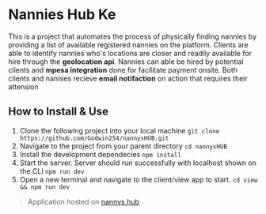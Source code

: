 # Nannies Hub Ke

This is a project that automates the process of physically finding nannies by providing a list of available registered nannies on the platform. Clients are able to identify nannies who's locations are closer and readily available for hire through the **geolocation api**. Nannies can able be hired by potential clients and **mpesa integration** done for facilitate payment onsite. Both clients and nannies recieve **email notifaction** on action that requires their attension

## How to Install & Use

 1. Clone the following project into your local machine
 `git clone https://github.com/Godwin254/nannysHUB.git`
 2. Navigate to the project from your parent directory
 `cd nannysHUB`
 3. Install the development dependecies
 `npm install`
 4. Start the server. Server should run successfully with localhost shown on the CLI
 `npm run dev`
 5. Open a new terminal and navigate to the client/view app to start.
`cd view && npm run dev`

> Application hosted on [nannys hub](nannyshubke.vercel.app)
